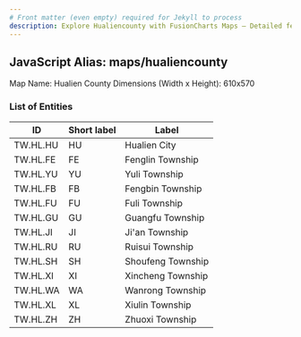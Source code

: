 ```yaml
---
# Front matter (even empty) required for Jekyll to process
description: Explore Hualiencounty with FusionCharts Maps – Detailed features for seamless integration. Try now & enhance your data visualization today! 
---
```


## JavaScript Alias: maps/hualiencounty

Map Name: Hualien County
Dimensions (Width x Height): 610x570

### List of Entities

ID | Short label | Label
---|---|---|
TW.HL.HU|HU|Hualien City
TW.HL.FE|FE|Fenglin Township
TW.HL.YU|YU|Yuli Township
TW.HL.FB|FB|Fengbin Township
TW.HL.FU|FU|Fuli Township
TW.HL.GU|GU|Guangfu Township
TW.HL.JI|JI|Ji'an Township
TW.HL.RU|RU|Ruisui Township
TW.HL.SH|SH|Shoufeng Township
TW.HL.XI|XI|Xincheng Township
TW.HL.WA|WA|Wanrong Township
TW.HL.XL|XL|Xiulin Township
TW.HL.ZH|ZH|Zhuoxi Township
